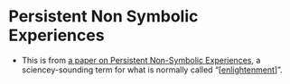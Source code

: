 # Persistent Non Symbolic Experiences
- This is from [a paper on Persistent Non-Symbolic Experiences](http://www.nonsymbolic.org/PNSE-Article.pdf), a sciencey-sounding term for what is normally called “[[enlightenment]]”.

[//begin]: # "Autogenerated link references for markdown compatibility"
[enlightenment]: enlightenment "Enlightenment"
[//end]: # "Autogenerated link references"